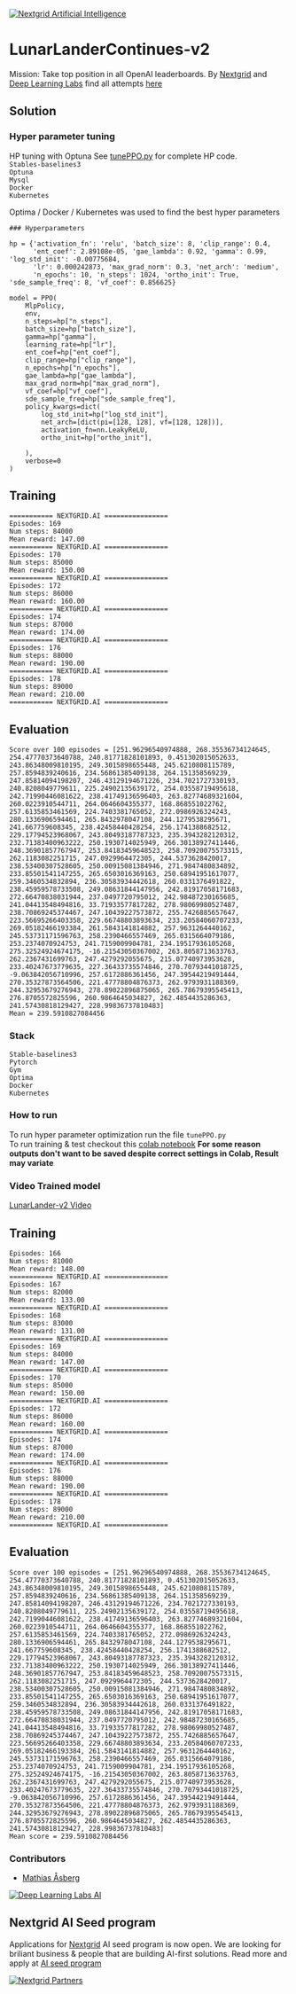[![Nextgrid Artificial Intelligence](https://storage.googleapis.com/nextgrid_github_repo_visuals/Github%20Graphics%20/big-banner.jpg)](https://nextgrid.ai)

# LunarLanderContinues-v2

Mission: Take top position in all OpenAI leaderboards. By [Nextgrid](https://nextgrid.ai) and [Deep Learning Labs](https://nextgrid.ai/deep-learning-labs/) find all attempts [here](https://github.com/nextgrid/deep-learning-labs-openAI)

## Solution


### Hyper parameter tuning
HP tuning with Optuna
See [tunePPO.py](tunePPO.py) for complete HP code.   
`Stables-baselines3`   
`Optuna`  
`Mysql`  
`Docker`  
`Kubernetes` 

Optima / Docker / Kubernetes was used to find the best hyper parameters


```
### Hyperparameters 

hp = {'activation_fn': 'relu', 'batch_size': 8, 'clip_range': 0.4, 
      'ent_coef': 2.89108e-05, 'gae_lambda': 0.92, 'gamma': 0.99, 'log_std_init': -0.00775684,
      'lr': 0.000242873, 'max_grad_norm': 0.3, 'net_arch': 'medium',
      'n_epochs': 10, 'n_steps': 1024, 'ortho_init': True, 'sde_sample_freq': 8, 'vf_coef': 0.856625}

model = PPO(
    MlpPolicy,
    env,
    n_steps=hp["n_steps"],
    batch_size=hp["batch_size"],
    gamma=hp["gamma"],
    learning_rate=hp["lr"],
    ent_coef=hp["ent_coef"],
    clip_range=hp["clip_range"],
    n_epochs=hp["n_epochs"],
    gae_lambda=hp["gae_lambda"],
    max_grad_norm=hp["max_grad_norm"],
    vf_coef=hp["vf_coef"],
    sde_sample_freq=hp["sde_sample_freq"],
    policy_kwargs=dict(
        log_std_init=hp["log_std_init"],
        net_arch=[dict(pi=[128, 128], vf=[128, 128])],
        activation_fn=nn.LeakyReLU,
        ortho_init=hp["ortho_init"],

    ),
    verbose=0
)
```

## Training
```
=========== NEXTGRID.AI ================
Episodes: 169
Num steps: 84000
Mean reward: 147.00 
=========== NEXTGRID.AI ================
Episodes: 170
Num steps: 85000
Mean reward: 150.00 
=========== NEXTGRID.AI ================
Episodes: 172
Num steps: 86000
Mean reward: 160.00 
=========== NEXTGRID.AI ================
Episodes: 174
Num steps: 87000
Mean reward: 174.00 
=========== NEXTGRID.AI ================
Episodes: 176
Num steps: 88000
Mean reward: 190.00 
=========== NEXTGRID.AI ================
Episodes: 178
Num steps: 89000
Mean reward: 210.00 
=========== NEXTGRID.AI ================
```
## Evaluation
```buildoutcfg
Score over 100 episodes = [251.96296540974888, 268.35536734124645, 254.47770373640788, 240.81771828101893, 0.451302015052633, 243.86348009810195, 249.3015898655448, 245.6210808115789, 257.8594839240616, 234.56861385409138, 264.151358569239, 247.85814094198207, 246.43129194671226, 234.7021727330193, 240.8208049779611, 225.24902135639172, 254.03558719495618, 242.71990446081622, 238.41749136596403, 263.82774689321604, 260.0223910544711, 264.0646604355377, 168.868551022762, 257.6135853461569, 224.7403381765052, 272.0986926324243, 280.1336906594461, 265.8432978047108, 244.1279538295671, 241.667759608345, 238.42458440428254, 256.1741388682512, 229.17794523968067, 243.80493187787323, 235.3943282120312, 232.71383400963222, 250.1930714025949, 266.30138927411446, 248.36901857767947, 253.84183459648523, 258.70920075573315, 262.1183082251715, 247.0929964472305, 244.5373628420017, 238.53400307528605, 250.00915081384946, 271.9847480834892, 233.85501541147255, 265.6503016369163, 250.68941951617077, 259.3460534832894, 236.30583934442618, 260.0331376491822, 238.45959578733508, 249.08631844147956, 242.81917058171683, 272.66470838031944, 237.0497720795012, 242.98487230165685, 241.04413548494816, 33.71933577817282, 278.98069980527487, 238.70869245374467, 247.10439227573872, 255.7426885657647, 223.56695266403358, 229.66748803893634, 233.20584060707233, 269.05182466193384, 261.5843141814882, 257.9631264440162, 245.53731171596763, 258.2390466557469, 265.0315664079186, 253.2374070924753, 241.7159009904781, 234.19517936105268, 275.32524924674175, -16.21543050367002, 263.8058713633763, 262.2367431699763, 247.4279292055675, 215.07740973953628, 233.40247673779635, 227.36433735574846, 270.70793441018725, -9.063842056710996, 257.6172886361456, 247.39544219491444, 270.35327873564506, 221.47778804876373, 262.9793931188369, 244.32953679276943, 278.89022896875065, 265.78679395545413, 276.8705572825596, 260.9864645034827, 262.4854435286363, 241.57430818129427, 228.99836737810483]
Mean = 239.5910827084456
```

### Stack

```
Stable-baselines3
Pytorch
Gym
Optima
Docker
Kubernetes
```

### How to run

To run hyper parameter optimization run the file `tunePPO.py`  
To run training & test checkout this [colab notebook](https://colab.research.google.com/drive/1PN_wl8hcFLTMuD1AXi886eCKjy2lPado?usp=sharing)
**For some reason outputs don't want to be saved despite correct settings in Colab, Result may variate**

### Video Trained model

[LunarLander-v2 Video](https://youtu.be/yhj-t5V9TkY)

## Training
```
Episodes: 166
Num steps: 81000
Mean reward: 148.00 
=========== NEXTGRID.AI ================
Episodes: 167
Num steps: 82000
Mean reward: 133.00 
=========== NEXTGRID.AI ================
Episodes: 168
Num steps: 83000
Mean reward: 131.00 
=========== NEXTGRID.AI ================
Episodes: 169
Num steps: 84000
Mean reward: 147.00 
=========== NEXTGRID.AI ================
Episodes: 170
Num steps: 85000
Mean reward: 150.00 
=========== NEXTGRID.AI ================
Episodes: 172
Num steps: 86000
Mean reward: 160.00 
=========== NEXTGRID.AI ================
Episodes: 174
Num steps: 87000
Mean reward: 174.00 
=========== NEXTGRID.AI ================
Episodes: 176
Num steps: 88000
Mean reward: 190.00 
=========== NEXTGRID.AI ================
Episodes: 178
Num steps: 89000
Mean reward: 210.00 
=========== NEXTGRID.AI ================
```
## Evaluation
```buildoutcfg
Score over 100 episodes = [251.96296540974888, 268.35536734124645, 254.47770373640788, 240.81771828101893, 0.451302015052633, 243.86348009810195, 249.3015898655448, 245.6210808115789, 257.8594839240616, 234.56861385409138, 264.151358569239, 247.85814094198207, 246.43129194671226, 234.7021727330193, 240.8208049779611, 225.24902135639172, 254.03558719495618, 242.71990446081622, 238.41749136596403, 263.82774689321604, 260.0223910544711, 264.0646604355377, 168.868551022762, 257.6135853461569, 224.7403381765052, 272.0986926324243, 280.1336906594461, 265.8432978047108, 244.1279538295671, 241.667759608345, 238.42458440428254, 256.1741388682512, 229.17794523968067, 243.80493187787323, 235.3943282120312, 232.71383400963222, 250.1930714025949, 266.30138927411446, 248.36901857767947, 253.84183459648523, 258.70920075573315, 262.1183082251715, 247.0929964472305, 244.5373628420017, 238.53400307528605, 250.00915081384946, 271.9847480834892, 233.85501541147255, 265.6503016369163, 250.68941951617077, 259.3460534832894, 236.30583934442618, 260.0331376491822, 238.45959578733508, 249.08631844147956, 242.81917058171683, 272.66470838031944, 237.0497720795012, 242.98487230165685, 241.04413548494816, 33.71933577817282, 278.98069980527487, 238.70869245374467, 247.10439227573872, 255.7426885657647, 223.56695266403358, 229.66748803893634, 233.20584060707233, 269.05182466193384, 261.5843141814882, 257.9631264440162, 245.53731171596763, 258.2390466557469, 265.0315664079186, 253.2374070924753, 241.7159009904781, 234.19517936105268, 275.32524924674175, -16.21543050367002, 263.8058713633763, 262.2367431699763, 247.4279292055675, 215.07740973953628, 233.40247673779635, 227.36433735574846, 270.70793441018725, -9.063842056710996, 257.6172886361456, 247.39544219491444, 270.35327873564506, 221.47778804876373, 262.9793931188369, 244.32953679276943, 278.89022896875065, 265.78679395545413, 276.8705572825596, 260.9864645034827, 262.4854435286363, 241.57430818129427, 228.99836737810483]
Mean score = 239.5910827084456
```

### Contributors
- [Mathias Åsberg]() 

[![Deep Learning Labs AI ](https://storage.googleapis.com/nextgrid_github_repo_visuals/Github%20Graphics%20/small-banner.jpg)](https://nextgrid.ai/dll)

## Nextgrid AI Seed program

Applications for [Nextgrid](https://nextgrid.ai) AI seed program is now open. We are looking for briliant business & people that are building AI-first solutions. Read more and apply at [AI seed program](https://nextgrid.ai/seed/)

[![Nextgrid Partners](https://storage.googleapis.com/nextgrid_github_repo_visuals/Github%20Graphics%20/partner-banner.jpg)](https://nextgrid.ai/partners/)
